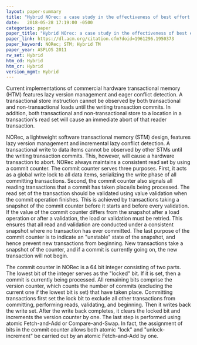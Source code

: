 ```yaml
---
layout: paper-summary
title: "Hybrid NOrec: a case study in the effectiveness of best effort hardware transactional memory"
date:   2018-05-28 17:19:00 -0500
categories: paper
paper_title: "Hybrid NOrec: a case study in the effectiveness of best effort hardware transactional memory"
paper_link: https://dl.acm.org/citation.cfm?doid=1961296.1950373
paper_keyword: NORec; STM; Hybrid TM
paper_year: ASPLOS 2011
rw_set: Hybrid
htm_cd: Hybrid
htm_cr: Hybrid
version_mgmt: Hybrid
---
```


Current implementations of commercial hardware transactional memory (HTM) features lazy
version management and eager conflict detection. A transactional store instruction cannot be 
observed by both transactional and non-transactional loads until the writing transaction
commits. In addition, both transactional and non-transactional store to a location in 
a transaction's read set will cause an immediate abort of that reader transaction.

NORec, a lightweight software transactional memory (STM) design, features lazy version management
and incremental lazy conflict detection. A transactional write to data items cannot be observed by 
other STMs until the writing transaction commits. This, however, will cause a hardware transaction
to abort. NORec always maintains a consistent read set by using a commit counter. The commit 
counter serves three purposes. First, it acts as a global write lock to all data items, serializing
the write phase of all committing transactions. Second, the commit counter also signals all 
reading transactions that a commit has taken place/is being processed. The read set of the 
transaction should be validated using value validation when the commit operation finishes. 
This is achieved by transactions taking a snapshot of the commit counter before it starts and 
before every validation. If the value of the commit counter differs from the snapshot after a 
load operation or after a validation, the load or validation must be retried. This ensures that
all read and validation are conducted under a consistent snapshot where no transaction has ever 
committed. The last purpose of the commit counter is to indicate an "unstable" state of the snapshot,
and hence prevent new transactions from beginning. New transactions take a snapshot of the counter,
and if a commit is currently going on, the new transaction will not begin.

The commit counter in NORec is a 64 bit integer consisting of two parts. The lowest bit of the integer 
serves as the "locked" bit. If it is set, then a commit is currently being processed. All remaining bits 
comprise the version counter, which counts the number of commits (excluding the current one if the lowest
bit is set) that have taken place. Committing transactions first set the lock bit to exclude all other 
transactions from committing, performing reads, validating, and beginning. Then it writes back the write 
set. After the write back completes, it clears the locked bit and increments the version counter by one.
The last step is performed using atomic Fetch-and-Add or Compare-and-Swap. In fact, the assignment of bits in 
the commit counter allows both atomic "lock" and "unlock-increment" be carried out by an atomic Fetch-and-Add 
by one.
